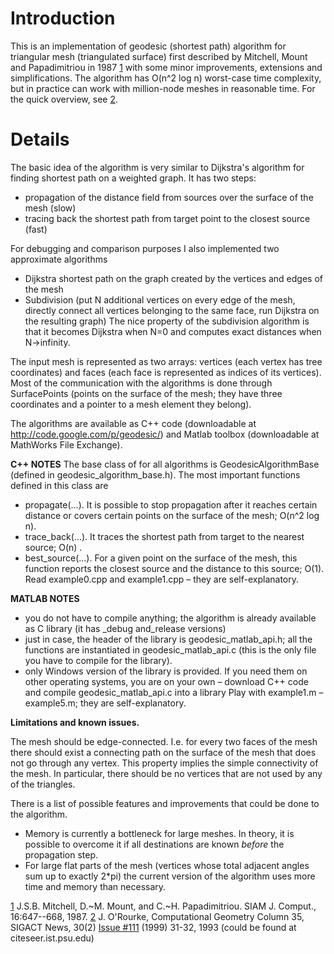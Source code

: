 # Introduction #

This is an implementation of geodesic (shortest path) algorithm for triangular mesh (triangulated surface) first described by Mitchell, Mount and Papadimitriou in 1987 [1](1.md) with some minor improvements, extensions and simplifications. The algorithm has O(n^2 log n) worst-case time complexity, but in practice can work with million-node meshes in reasonable time. For the quick overview, see [2](2.md).

# Details #

The basic idea of the algorithm is very similar to Dijkstra's algorithm for finding shortest path on a weighted graph. It has two steps:
-	propagation of the distance field from sources over the surface of the mesh (slow)
-	tracing back the shortest path from target point to the closest source (fast)

For debugging and comparison purposes I also implemented two approximate algorithms
-	Dijkstra shortest path on the graph created by the vertices and edges of the mesh
-	Subdivision (put N additional vertices on every edge of the mesh, directly connect all vertices belonging to the same face, run Dijkstra on the resulting graph)
The nice property of the subdivision algorithm is that it becomes Dijkstra when N=0 and computes exact distances when N->infinity.

The input mesh is represented as two arrays: vertices (each vertex has tree coordinates) and faces (each face is represented as indices of its vertices). Most of the communication with the algorithms is done through SurfacePoints (points on the surface of the mesh; they have three coordinates and a pointer to a mesh element they belong).

The algorithms are available as C++ code (downloadable at http://code.google.com/p/geodesic/) and Matlab toolbox (downloadable at MathWorks File Exchange).

**C++ NOTES**
The base class of for all algorithms is GeodesicAlgorithmBase (defined in geodesic\_algorithm\_base.h). The most important functions defined in this class are
-	propagate(...). It is possible to stop propagation after it reaches certain distance or covers certain points on the surface of the mesh; O(n^2 log n).
-	trace\_back(…). It traces the shortest path from target to the nearest source; O(n) .
-	best\_source(…). For a given point on the surface of the mesh, this function reports the closest source and the distance to this source; O(1).
Read example0.cpp and example1.cpp – they are self-explanatory.

**MATLAB NOTES**
-	you do not have to compile anything; the algorithm is already available as C library (it has _debug and_release versions)
-	just in case, the header of the library is geodesic\_matlab\_api.h; all the functions are instantiated in geodesic\_matlab\_api.c (this is the only file you have to compile for the library).
-	only Windows version of the library is provided. If you need them on other operating systems, you are on your own – download C++ code and compile geodesic\_matlab\_api.c into a library
Play with example1.m – example5.m; they are self-explanatory.

**Limitations and known issues.**

The mesh should be edge-connected. I.e. for every two faces of the mesh there should exist a connecting path on the surface of the mesh that does not go through any vertex. This property implies the simple connectivity of the mesh. In particular, there should be no vertices that are not used by any of the triangles.

There is a list of possible features and improvements that could be done to the algorithm.
- Memory is currently a bottleneck for large meshes. In theory, it is possible to overcome it if all destinations are known _before_ the propagation step.
- For large flat parts of the mesh (vertices whose total adjacent angles sum up to exactly 2\*pi) the current version of the algorithm uses more time and memory than necessary.

[1](1.md) J.S.B. Mitchell, D.~M. Mount, and C.~H. Papadimitriou. SIAM J. Comput., 16:647--668, 1987.
[2](2.md) J. O'Rourke, Computational Geometry Column 35, SIGACT News, 30(2) [Issue #111](https://code.google.com/p/geodesic/issues/detail?id=#111) (1999) 31-32, 1993 (could be found at citeseer.ist.psu.edu)